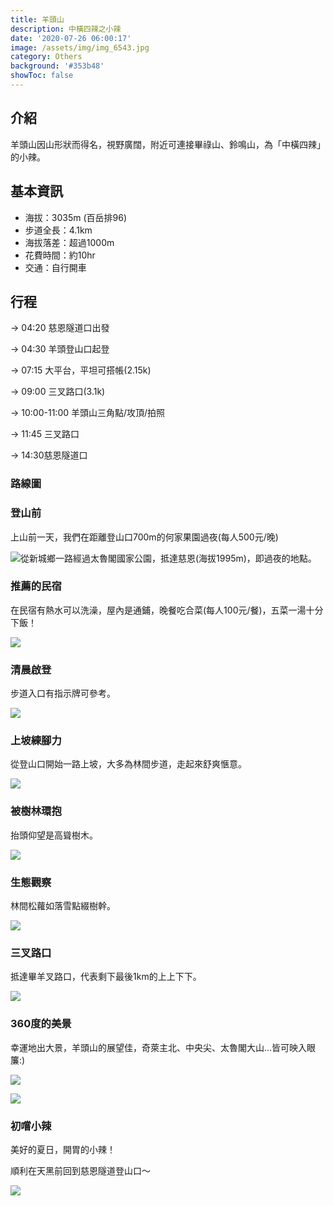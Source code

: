 ```yaml
---
title: 羊頭山
description: 中橫四辣之小辣
date: '2020-07-26 06:00:17'
image: /assets/img/img_6543.jpg
category: Others
background: '#353b48'
showToc: false
---
```

## 介紹

羊頭山因山形狀而得名，視野廣闊，附近可連接畢祿山、鈴鳴山，為「中橫四辣」的小辣。

## 基本資訊

* 海拔：3035m (百岳排96)
* 步道全長：4.1km
* 海拔落差：超過1000m
* 花費時間：約10hr
* 交通：自行開車

## 行程

→ 04:20 慈恩隧道口出發

→ 04:30 羊頭登山口起登

→ 07:15 大平台，平坦可搭帳(2.15k)

→ 09:00 三叉路口(3.1k)

→ 10:00-11:00 羊頭山三角點/攻頂/拍照

→ 11:45 三叉路口

→ 14:30慈恩隧道口

### 路線圖

### 登山前

上山前一天，我們在距離登山口700m的何家果園過夜(每人500元/晚)

![從新城鄉一路經過太魯閣國家公園，抵達慈恩(海拔1995m)，即過夜的地點。](/assets/img/img_5809.jpg)

### 推薦的民宿

在民宿有熱水可以洗澡，屋內是通鋪，晚餐吃合菜(每人100元/餐)，五菜一湯十分下飯！

![](/assets/img/img_6535.jpg)

### 清晨啟登

步道入口有指示牌可參考。

![](/assets/img/img_5902.jpg)

### 上坡練腳力

從登山口開始一路上坡，大多為林間步道，走起來舒爽愜意。

![](/assets/img/img_5817.jpg)

### 被樹林環抱

抬頭仰望是高聳樹木。

![](/assets/img/img_5832.jpg)

### 生態觀察

林間松蘿如落雪點綴樹幹。

![](/assets/img/img_5829.jpg)

### 三叉路口

抵達畢羊叉路口，代表剩下最後1km的上上下下。

![](/assets/img/img_5876.jpg)

### 360度的美景

幸運地出大景，羊頭山的展望佳，奇萊主北、中央尖、太魯閣大山...皆可映入眼簾:)

![](/assets/img/img_6543.jpg)

![](/assets/img/img_6843.jpg)

### 初嚐小辣

美好的夏日，開胃的小辣！

順利在天黑前回到慈恩隧道登山口～

![](/assets/img/img_5904.jpg)
